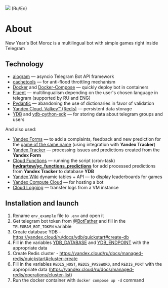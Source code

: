 [<img src="https://img.shields.io/badge/Telegram-New Year's Bot-blue">](https://t.me/yandex_new_year_bot) (Ru/En)

# About

New Year's Bot Moroz is a multilingual bot with simple games right inside Telegram

## Technology

* [aiogram](https://github.com/aiogram/aiogram) — asyncio Telegram Bot API framework
* [cachetools](https://cachetools.readthedocs.io/en/stable) — for anti-flood throttling mechanism
* [Docker](https://www.docker.com) and [Docker-Compose](https://docs.docker.com/compose) — quickly deploy bot in containers
* [Fluent](https://projectfluent.org/python-fluent/) — multilingualism depending on the user's chosen language in telegram (supported by RU and ENG)
* [Pydantic](https://docs.pydantic.dev/latest/) — abandoning the use of dictionaries in favor of validation
* [Yandex Cloud. Valkey™ (Redis)](https://yandex.cloud/ru/services/managed-redis) — persistent data storage
* [YDB](https://github.com/ydb-platform/ydb) and [ydb-python-sdk](https://github.com/ydb-platform/ydb-python-sdk) — for storing data about telegram groups and users

And also used:
* [Yandex Forms](https://yandex.ru/support/forms/ru/create-task) — to add a complaints, feedback and new prediction for the [game of the same name](handlers/games/prediction.py) (using integration with **Yandex Tracker**)
* [Yandex Tracker](https://yandex.cloud/ru/docs/tracker/) — processing issues and predictions created from the **Yandex Form**
* [Cloud Functions](https://yandex.cloud/ru/docs/functions/lang/python/) — running the script (cron-task) [**hydrartew/yc_functions_predictions**](https://github.com/hydrartew/yc_functions_predictions) for add processed predictions from **Yandex Tracker** to database **YDB**
* [Yandex Wiki](https://yandex.cloud/en/docs/wiki/create-grid) dynamic tables + API — to display leaderboards for games
* [Yandex Compute Cloud](https://yandex.cloud/ru/docs/compute/) — for hosting a bot
* [Cloud Logging](https://yandex.cloud/ru/docs/logging/tutorials/vm-fluent-bit-logging) — transfer logs from a VM instance

## Installation and launch

1. Rename `env_example` file to `.env` and open it
2. Get telegram bot token from [@BotFather](https://t.me/botfather) and fill in the `TELEGRAM_BOT_TOKEN` variable
3. Create database YDB - https://yandex.cloud/ru/docs/ydb/quickstart#create-db
4. Fill in the variables [YDB_DATABASE](https://ydb.tech/docs/ru/concepts/connect#database) and [YDB_ENDPOINT](https://ydb.tech/docs/ru/concepts/connect#endpoint) with the appropriate data
5. Create Redis cluster - https://yandex.cloud/ru/docs/managed-redis/quickstart#cluster-create
6. Fill in the variables `REDIS_HOST`, `REDIS_PASSWORD`, and `REDIS_PORT` with the appropriate data (https://yandex.cloud/ru/docs/managed-redis/operations/cluster-list)
7. Run the docker container with `docker compose up -d` command